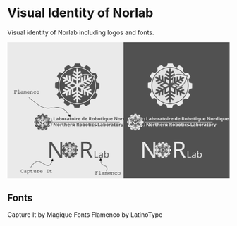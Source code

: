 # Visual Identity of Norlab

Visual identity of Norlab including logos and fonts.

![./svg/norlab_logo_all.svg](./svg/norlab_logo_all.svg)


## Fonts

Capture It by Magique Fonts 
Flamenco by LatinoType 
